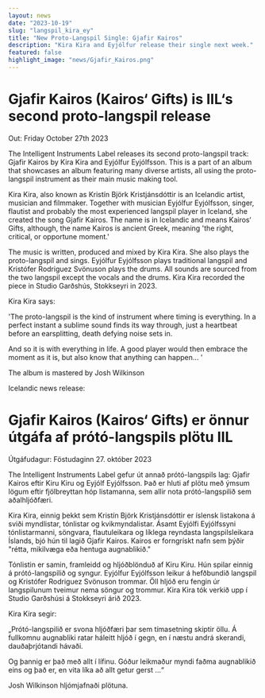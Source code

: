 ```yaml
---
layout: news
date: "2023-10-19"
slug: "langspil_kira_ey"
title: "New Proto-Langspil Single: Gjafir Kairos"
description: "Kira Kira and Eyjólfur release their single next week."
featured: false
highlight_image: "news/Gjafir_Kairos.png"
---
```


<script>
import CaptionedImage from "../../components/Images/CaptionedImage.svelte"
</script>

<CaptionedImage
src="news/Gjafir_Kairos.jpeg"
alt="Art Work for a single with a blue waterfall"
caption="Gjafir Kairos by Kira Kira ft. Eyjólfur Eyjólfsson"
/>

# Gjafir Kairos (Kairos‘ Gifts) is IIL‘s second proto-langspil release

Out: Friday October 27th 2023

The Intelligent Instruments Label releases its second proto-langspil track: Gjafir Kairos by Kira Kira and Eyjólfur Eyjólfsson. This is a part of an album that showcases an album featuring many diverse artists, all using the proto-langspil instrument as their main music making tool. 

Kira Kira, also known as Kristín Björk Kristjánsdóttir is an Icelandic artist, musician and filmmaker. Together with musician Eyjólfur Eyjólfsson, singer, flautist and probably the most experienced langspil player in Iceland, she created the song Gjafir Kairos. The name is in Icelandic and means Kairos‘ Gifts, although, the name Kairos is ancient Greek, meaning 'the right, critical, or opportune moment.'

The music is written, produced and mixed by Kira Kira. She also plays the proto-langspil and sings. Eyjólfur Eyjólfsson plays traditional langspil and Kristófer Rodriguez Svönuson plays the drums. All sounds are sourced from the two langspil except the vocals and the drums. Kira Kira recorded the piece in Studio Garðshús, Stokkseyri in 2023.

<CaptionedImage
src="news/kira_ey.jpg"
alt="A pretty blue landscape with a waterfall in the foreground"
caption="Kira Kira and Eyjólfur Eyjólfsson"
/>

Kira Kira says: 

'The proto-langspil is the kind of instrument where timing is everything. In a perfect instant a sublime sound finds its way through, just a heartbeat before an earsplitting, death defying noise sets in.

And so it is with everything in life. A good player would then embrace the moment as it is, but also know that anything can happen... '

The album is mastered by Josh Wilkinson

<CaptionedImage
src="news/langspil-3.jpg"
alt="A string instrument in the shape of a langspil, hand with bow"
caption="The Proto-Langspil designed at the lab"
/>


Icelandic news release:
# Gjafir Kairos (Kairos‘ Gifts) er önnur útgáfa af prótó-langspils plötu IIL

Útgáfudagur: Föstudaginn 27. október 2023

The Intelligent Instruments Label gefur út annað prótó-langspils lag: Gjafir Kairos eftir Kiru Kiru og Eyjólf Eyjólfsson. Það er hluti af plötu með ýmsum lögum eftir fjölbreyttan hóp listamanna, sem allir nota prótó-langspilið sem aðalhljóðfæri.

Kira Kira, einnig þekkt sem Kristín Björk Kristjánsdóttir er íslensk listakona á sviði myndlistar, tónlistar og kvikmyndalistar. Ásamt Eyjólfi Eyjólfssyni tónlistarmanni, söngvara, flautuleikara og líklega reyndasta langspilsleikara Íslands, bjó hún til lagið Gjafir Kairos. Kairos er forngrískt nafn sem þýðir "rétta, mikilvæga eða hentuga augnablikið."

Tónlistin er samin, framleidd og hljóðblönduð af Kiru Kiru. Hún spilar einnig á prótó-langspilið og syngur. Eyjólfur Eyjólfsson leikur á hefðbundið langspil og Kristófer Rodriguez Svönuson trommar. Öll hljóð eru fengin úr langspilunum tveimur nema söngur og trommur. Kira Kira tók verkið upp í Studio Garðshúsi á Stokkseyri árið 2023.

Kira Kira segir:

„Prótó-langspilið er svona hljóðfæri þar sem tímasetning skiptir öllu. Á fullkomnu augnabliki ratar háleitt hljóð í gegn, en í næstu andrá skerandi, dauðaþrjótandi hávaði.

Og þannig er það með allt í lífinu. Góður leikmaður myndi faðma augnablikið eins og það er, en vita líka að allt getur gerst ...“

Josh Wilkinson hljómjafnaði plötuna.
